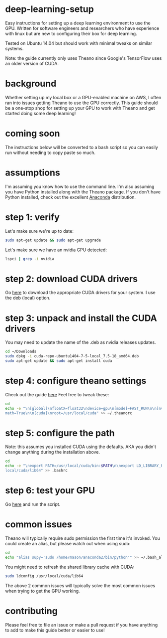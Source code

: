 # deep-learning-setup

Easy instructions for setting up a deep learning environment to use the GPU.
Written for software engineers and researchers who have experience with linux
but are new to configuring their box for deep learning.

Tested on Ubuntu 14.04 but should work with minimal tweaks on similar systems.

Note: the guide currently only uses Theano since Google's TensorFlow uses an
older version of CUDA.

# background

Whether setting up my local box or a GPU-enabled machine on AWS, I often ran
into issues getting Theano to use the GPU correctly. This guide should be a
one-stop shop for setting up your GPU to work with Theano and get started doing
some deep learning!

# coming soon

The instructions below will be converted to a bash script so you can easily run
without needing to copy paste so much.

# assumptions

I'm assuming you know how to use the command line. I'm also assuming you have
Python installed along with the Theano package. If you don't have Python
installed, check out the excellent [Anaconda](https://www.continuum.io/downloads)
distribution.

# step 1: verify

Let's make sure we're up to date:

```bash
sudo apt-get update && sudo apt-get upgrade
```

Let's make sure we have an nvidia GPU detected:

```bash
lspci | grep -i nvidia
```

# step 2: download CUDA drivers

Go [here](https://developer.nvidia.com/cuda-downloads) to download the
appropriate CUDA drivers for your system. I use the deb (local) option.

# step 3: unpack and install the CUDA drivers

You may need to update the name of the .deb as nvidia releases updates.

```bash
cd ~/Downloads
sudo dpkg -i cuda-repo-ubuntu1404-7-5-local_7.5-18_amd64.deb
sudo apt-get update && sudo apt-get install cuda
```

# step 4: configure theano settings

Check out the guide [here](http://deeplearning.net/software/theano/library/config.html)
Feel free to tweak these:

```bash
cd
echo -e "\n[global]\nfloatX=float32\ndevice=gpu\n[mode]=FAST_RUN\n\n[nvcc]\nfast
math=True\n\n[cuda]\nroot=/usr/local/cuda" >> ~/.theanorc
```

# step 5: configure the path

Note: this assumes you installed CUDA using the defaults. AKA you didn't change
anything during the installation above.

```bash
cd
echo -e "\nexport PATH=/usr/local/cuda/bin:$PATH\n\nexport LD_LIBRARY_PATH=/usr/
local/cuda/lib64" >> .bashrc
```

# step 6: test your GPU

Go [here](http://deeplearning.net/software/theano/tutorial/using_gpu.html) and
run the script.

# common issues

Theano will typically require sudo permission the first time it's invoked. You
could create an alias, but please watch out when using sudo:

```bash
cd
echo "alias supy='sudo /home/mason/anaconda2/bin/python'" >> ~/.bash_aliases
```

You might need to refresh the shared library cache with CUDA:

```bash
sudo ldconfig /usr/local/cuda/lib64
```

The above 2 common issues will typically solve the most common issues when
trying to get the GPU working. 

# contributing

Please feel free to file an issue or make a pull request if you have anything
to add to make this guide better or easier to use!

